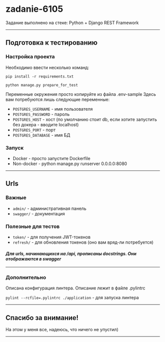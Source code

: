 # zadanie-6105

Задание выполнено на стеке: Python + Django REST Framework

---

## Подготовка к тестированию

### Настройка проекта
Необходимо ввести несколько команд:
```
pip install -r requirements.txt
```
```
python manage.py prepare_for_test
```

Переменные окружения просто копируйте из файла .env-sample
Здесь вам потребуются лишь следующие переменные:
* `POSTGRES_USERNAME` - имя пользователя
* `POSTGRES_PASSWORD` - пароль
* `POSTGRES_HOST` - хост (по умолчанию стоит db, если хотите запустить без докера - вводите localhost)
* `POSTGRES_PORT` - порт
* `POSTGRES_DATABASE` - имя БД

### Запуск
* Docker - просто запустите Dockerfile
* Non-docker - python manage.py runserver 0.0.0.0:8080

---

## Urls

### Важные

* `admin/` - административная панель
* `swagger/` - документация

### Полезные для тестов

* `token/` - для получения JWT-токенов
* `refresh/` - для обновления токенов (оно вам вряд-ли потребуется)

#### _Для urls, начинающихся на /api, прописаны docstrings. Они отображаются в swagger_

---

### Дополнительно
Описана конфигурация линтера. Описание лежит в файле .pylintrc

`pylint --rcfile=.pylintrc ./application` - для запуска линтера

---

## Спасибо за внимание!

На этом у меня все, надеюсь, что ничего не упустил)

---